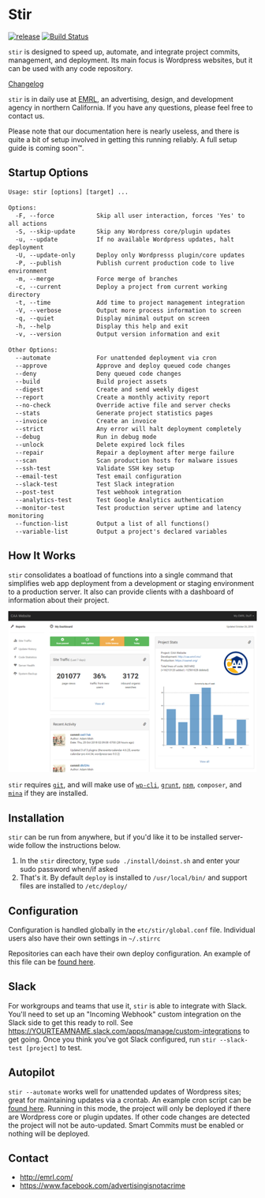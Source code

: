 # Stir

[![release](https://img.shields.io/badge/release-v3.7.2-blue.svg?style=flat)](https://github.com/EMRL/deploy/releases/latest)
[![Build Status](https://travis-ci.org/EMRL/deploy.svg?branch=master)](https://travis-ci.org/EMRL/deploy)

`stir` is designed to speed up, automate, and integrate project commits, management, and deployment. Its main focus is Wordpress websites, but it can be used with any code repository. 

[Changelog](https://github.com/EMRL/deploy/blob/master/CHANGELOG.md)

`stir` is in daily use at [EMRL](http://emrl.com), an advertising, design, and development agency in northern California. If you have any questions, please feel free to contact us.

Please note that our documentation here is nearly useless, and there is quite a bit of setup involved in getting this running reliably. A full setup guide is coming soon™.

## Startup Options

```
Usage: stir [options] [target] ...

Options:
  -F, --force            Skip all user interaction, forces 'Yes' to all actions
  -S, --skip-update      Skip any Wordpress core/plugin updates
  -u, --update           If no available Wordpress updates, halt deployment
  -U, --update-only      Deploy only Wordpresss plugin/core updates
  -P, --publish          Publish current production code to live environment
  -m, --merge            Force merge of branches
  -c, --current          Deploy a project from current working directory          
  -t, --time             Add time to project management integration
  -V, --verbose          Output more process information to screen
  -q, --quiet            Display minimal output on screen
  -h, --help             Display this help and exit
  -v, --version          Output version information and exit

Other Options:
  --automate             For unattended deployment via cron
  --approve              Approve and deploy queued code changes
  --deny                 Deny queued code changes
  --build                Build project assets
  --digest               Create and send weekly digest
  --report               Create a monthly activity report
  --no-check             Override active file and server checks
  --stats                Generate project statistics pages
  --invoice              Create an invoice
  --strict               Any error will halt deployment completely
  --debug                Run in debug mode
  --unlock               Delete expired lock files
  --repair               Repair a deployment after merge failure
  --scan                 Scan production hosts for malware issues
  --ssh-test             Validate SSH key setup
  --email-test           Test email configuration
  --slack-test           Test Slack integration
  --post-test            Test webhook integration  
  --analytics-test       Test Google Analytics authentication
  --monitor-test         Test production server uptime and latency monitoring
  --function-list        Output a list of all functions()
  --variable-list        Output a project's declared variables
```

## How It Works

`stir` consolidates a boatload of functions into a single command that simplifies web app deployment from a development or staging environment to a production server. It also can provide clients with a dashboard of information about their project.

![Dashboard](https://raw.githubusercontent.com/EMRL/deploy/stir/img/dashboard.png)

`stir` requires [`git`](https://git-scm.com/), and will make use of [`wp-cli`](http://wp-cli.org/), [`grunt`](http://gruntjs.com/), [`npm`](https://www.npmjs.com/), `composer`, and  [`mina`](http://nadarei.co/mina/) if they are installed.

## Installation

`stir` can be run from anywhere, but if you'd like it to be installed server-wide follow the instructions below. 

1. In the `stir` directory, type `sudo ./install/doinst.sh` and enter your sudo password when/if asked
2. That's it. By default `deploy` is installed to `/usr/local/bin/` and support files are installed to `/etc/deploy/`

## Configuration

Configuration is handled globally in the `etc/stir/global.conf` file. Individual users also have their own settings in `~/.stirrc`

Repositories can each have their own deploy configuration. An example of this file can be [found here](https://github.com/EMRL/deploy/blob/master/etc/deploy.sh).

## Slack

For workgroups and teams that use it, `stir` is able to integrate with Slack. You'll need to set up an "Incoming Webhook" custom integration on the Slack side to get this ready to roll. See https://YOURTEAMNAME.slack.com/apps/manage/custom-integrations to get going. Once you think you've got Slack configured, run `stir --slack-test [project]` to test.

## Autopilot

`stir --automate` works well for unattended updates of Wordpress sites; great for maintaining updates via a crontab. An example cron script can be [found here](https://github.com/EMRL/deploy/blob/master/etc/cron/deploy.cron.example). Running in this mode, the project will only be deployed if there are Wordpress core or plugin updates. If other code changes are detected the project will not be auto-updated. Smart Commits must be enabled or nothing will be deployed.

## Contact

* <http://emrl.com/>
* <https://www.facebook.com/advertisingisnotacrime>

